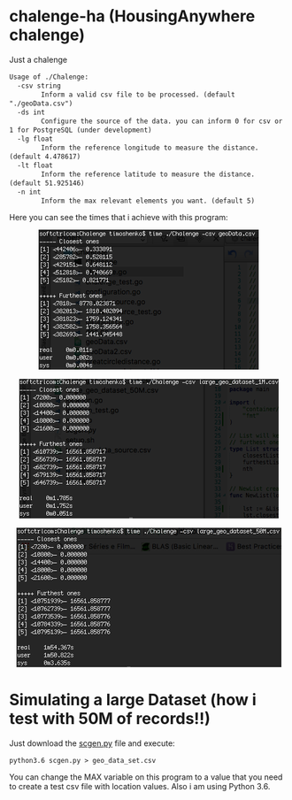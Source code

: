 # chalenge-ha (HousingAnywhere chalenge)
Just a chalenge

```
Usage of ./Chalenge: 
  -csv string                                         
        Inform a valid csv file to be processed. (default "./geoData.csv")
  -ds int
        Configure the source of the data. you can inform 0 for csv or 1 for PostgreSQL (under development)
  -lg float
        Inform the reference longitude to measure the distance. (default 4.478617)
  -lt float
        Inform the reference latitude to measure the distance. (default 51.925146)
  -n int
        Inform the max relevant elements you want. (default 5)
```

Here you can see the times that i achieve with this program:

<p align="center">
  <img src="https://github.com/softctrl/chalenge-ha/blob/master/time00.png?raw=true" alt="Proccess geoData.csv"/>
</p>

<p align="center">
  <img src="https://github.com/softctrl/chalenge-ha/blob/master/time01.png?raw=true" alt="Proccess 1M.csv"/>
</p>

<p align="center">
  <img src="https://github.com/softctrl/chalenge-ha/blob/master/time02.png?raw=true" alt="Proccess 50M.csv"/>
</p>

# Simulating a large Dataset (how i test with 50M of records!!)

Just download the [scgen.py](https://github.com/softctrl/chalenge-ha/blob/master/scgen.py) file and execute:

```
python3.6 scgen.py > geo_data_set.csv
```

You can change the MAX variable on this program to a value that you need to create a test csv file with location values. Also i am using Python 3.6.
